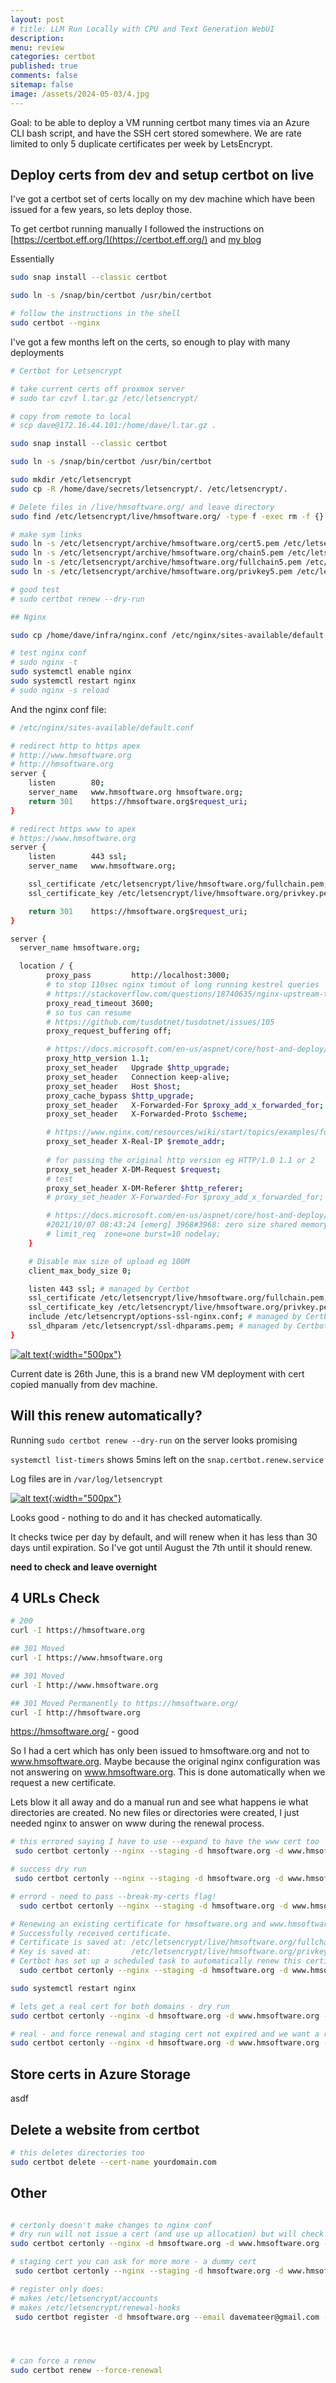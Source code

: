 ```yaml
---
layout: post
# title: LLM Run Locally with CPU and Text Generation WebUI 
description: 
menu: review
categories: certbot 
published: true 
comments: false     
sitemap: false
image: /assets/2024-05-03/4.jpg
---
```


<!-- [![alt text](/assets/2024-04-24/5.jpg "email"){:width="500px"}](/assets/2024-04-24/5.jpg) -->
<!-- [![alt text](/assets/2024-04-24/5.jpg "email")](/assets/2024-04-24/5.jpg) -->

<!-- [![alt text](/assets/2024-05-23/1.jpg "email"){:width="500px"}](/assets/2024-05-23/1.jpg) -->


Goal: to be able to deploy a VM running certbot many times via an Azure CLI bash script, and have the SSH cert stored somewhere. We are rate limited to only 5 duplicate certificates per week by LetsEncrypt.

## Deploy certs from dev and setup certbot on live

I've got a certbot set of certs locally on my dev machine which have been issued for a few years, so lets deploy those.

To get certbot running manually I followed the instructions on [https://certbot.eff.org/](https://certbot.eff.org/) and [my blog](/2023/10/12/certbot-on-nginx-reverse-proxy)

Essentially

```bash
sudo snap install --classic certbot

sudo ln -s /snap/bin/certbot /usr/bin/certbot

# follow the instructions in the shell
sudo certbot --nginx
```

I've got a few months left on the certs, so enough to play with many deployments


```bash
# Certbot for Letsencrypt

# take current certs off proxmox server
# sudo tar czvf l.tar.gz /etc/letsencrypt/

# copy from remote to local
# scp dave@172.16.44.101:/home/dave/l.tar.gz .

sudo snap install --classic certbot

sudo ln -s /snap/bin/certbot /usr/bin/certbot

sudo mkdir /etc/letsencrypt
sudo cp -R /home/dave/secrets/letsencrypt/. /etc/letsencrypt/.

# Delete files in /live/hmsoftware.org/ and leave directory
sudo find /etc/letsencrypt/live/hmsoftware.org/ -type f -exec rm -f {} \;

# make sym links 
sudo ln -s /etc/letsencrypt/archive/hmsoftware.org/cert5.pem /etc/letsencrypt/live/hmsoftware.org/cert.pem
sudo ln -s /etc/letsencrypt/archive/hmsoftware.org/chain5.pem /etc/letsencrypt/live/hmsoftware.org/chain.pem
sudo ln -s /etc/letsencrypt/archive/hmsoftware.org/fullchain5.pem /etc/letsencrypt/live/hmsoftware.org/fullchain.pem
sudo ln -s /etc/letsencrypt/archive/hmsoftware.org/privkey5.pem /etc/letsencrypt/live/hmsoftware.org/privkey.pem

# good test
# sudo certbot renew --dry-run

## Nginx

sudo cp /home/dave/infra/nginx.conf /etc/nginx/sites-available/default

# test nginx conf
# sudo nginx -t
sudo systemctl enable nginx
sudo systemctl restart nginx
# sudo nginx -s reload
```

And the nginx conf file:

```bash
# /etc/nginx/sites-available/default.conf

# redirect http to https apex
# http://www.hmsoftware.org
# http://hmsoftware.org 
server {
    listen        80;
    server_name   www.hmsoftware.org hmsoftware.org;
    return 301    https://hmsoftware.org$request_uri;
}

# redirect https www to apex
# https://www.hmsoftware.org
server {
    listen        443 ssl;
    server_name   www.hmsoftware.org;

    ssl_certificate /etc/letsencrypt/live/hmsoftware.org/fullchain.pem; # managed by Certbot
    ssl_certificate_key /etc/letsencrypt/live/hmsoftware.org/privkey.pem; # managed by Certbot

    return 301    https://hmsoftware.org$request_uri;
}

server {
  server_name hmsoftware.org;

  location / {
        proxy_pass         http://localhost:3000;
        # to stop 110sec nginx timout of long running kestrel queries
        # https://stackoverflow.com/questions/18740635/nginx-upstream-timed-out-110-connection-timed-out-while-reading-response-hea
        proxy_read_timeout 3600;
        # so tus can resume
        # https://github.com/tusdotnet/tusdotnet/issues/105
        proxy_request_buffering off;

        # https://docs.microsoft.com/en-us/aspnet/core/host-and-deploy/linux-nginx?view=aspnetcore-5.0
        proxy_http_version 1.1;
        proxy_set_header   Upgrade $http_upgrade;
        proxy_set_header   Connection keep-alive;
        proxy_set_header   Host $host;
        proxy_cache_bypass $http_upgrade;
        proxy_set_header   X-Forwarded-For $proxy_add_x_forwarded_for;
        proxy_set_header   X-Forwarded-Proto $scheme;

        # https://www.nginx.com/resources/wiki/start/topics/examples/forwarded/
        proxy_set_header X-Real-IP $remote_addr; 
        
        # for passing the original http version eg HTTP/1.0 1.1 or 2
        proxy_set_header X-DM-Request $request; 
        # test
        proxy_set_header X-DM-Referer $http_referer; 
        # proxy_set_header X-Forwarded-For $proxy_add_x_forwarded_for; <---this line too

        # https://docs.microsoft.com/en-us/aspnet/core/host-and-deploy/linux-nginx?view=aspnetcore-5.0#configure-the-firewall
        #2021/10/07 08:43:24 [emerg] 3968#3968: zero size shared memory zone "one"
        # limit_req  zone=one burst=10 nodelay;
    }

    # Disable max size of upload eg 100M
    client_max_body_size 0;

    listen 443 ssl; # managed by Certbot
    ssl_certificate /etc/letsencrypt/live/hmsoftware.org/fullchain.pem; # managed by Certbot
    ssl_certificate_key /etc/letsencrypt/live/hmsoftware.org/privkey.pem; # managed by Certbot
    include /etc/letsencrypt/options-ssl-nginx.conf; # managed by Certbot
    ssl_dhparam /etc/letsencrypt/ssl-dhparams.pem; # managed by Certbot
} 
```

[![alt text](/assets/2024-06-26/1.jpg "email"){:width="500px"}](/assets/2024-06-26/1.jpg)

Current date is 26th June, this is a brand new VM deployment with cert copied manually from dev machine. 

## Will this renew automatically?

Running `sudo certbot renew --dry-run` on the server looks promising

`systemctl list-timers` shows 5mins left on the `snap.certbot.renew.service`

Log files are in `/var/log/letsencrypt`

[![alt text](/assets/2024-06-26/2.jpg "email"){:width="500px"}](/assets/2024-06-26/2.jpg)

Looks good - nothing to do and it has checked automatically.

It checks twice per day by default, and will renew when it has less than 30 days until expiration. So I've got until August the 7th until it should renew.

**need to check and leave overnight**


## 4 URLs Check

```bash
# 200
curl -I https://hmsoftware.org

## 301 Moved 
curl -I https://www.hmsoftware.org

## 301 Moved
curl -I http://www.hmsoftware.org

## 301 Moved Permanently to https://hmsoftware.org/
curl -I http://hmsoftware.org
```
https://hmsoftware.org/ - good

So I had a cert which has only been issued to hmsoftware.org and not to www.hmsoftware.org. Maybe because the original nginx configuration was not answering on www.hmsoftware.org. This is done automatically when we request a new certificate.

Lets blow it all away and do a manual run and see what happens ie what directories are created. No new files or directories were created, I just needed nginx to answer on www during the renewal process.

```bash
# this errored saying I have to use --expand to have the www cert too
 sudo certbot certonly --nginx --staging -d hmsoftware.org -d www.hmsoftware.org --email davemateer@gmail.com --agree-tos --non-interactive --no-eff-email --dry-run

# success dry run
 sudo certbot certonly --nginx --staging -d hmsoftware.org -d www.hmsoftware.org --email davemateer@gmail.com --agree-tos --non-interactive --no-eff-email --expand --dry-run

# errord - need to pass --break-my-certs flag!
  sudo certbot certonly --nginx --staging -d hmsoftware.org -d www.hmsoftware.org --email davemateer@gmail.com --agree-tos --non-interactive --no-eff-email --expand 

# Renewing an existing certificate for hmsoftware.org and www.hmsoftware.org
# Successfully received certificate.
# Certificate is saved at: /etc/letsencrypt/live/hmsoftware.org/fullchain.pem
# Key is saved at:         /etc/letsencrypt/live/hmsoftware.org/privkey.pem
# Certbot has set up a scheduled task to automatically renew this certificate in the background.
  sudo certbot certonly --nginx --staging -d hmsoftware.org -d www.hmsoftware.org --email davemateer@gmail.com --agree-tos --non-interactive --no-eff-email --expand --break-my-certs

sudo systemctl restart nginx

# lets get a real cert for both domains - dry run 
sudo certbot certonly --nginx -d hmsoftware.org -d www.hmsoftware.org --email davemateer@gmail.com --agree-tos --non-interactive --no-eff-email --dry-run

# real - and force renewal and staging cert not expired and we want a real one
sudo certbot certonly --nginx -d hmsoftware.org -d www.hmsoftware.org --email davemateer@gmail.com --agree-tos --non-interactive --no-eff-email --force-renewal
```

## Store certs in Azure Storage
asdf

## Delete a website from certbot

```bash
# this deletes directories too
sudo certbot delete --cert-name yourdomain.com
```

## Other


```bash

# certonly doesn't make changes to nginx conf
# dry run will not issue a cert (and use up allocation) but will check all is good
sudo certbot certonly --nginx -d hmsoftware.org -d www.hmsoftware.org --email davemateer@gmail.com --agree-tos --non-interactive --no-eff-email --dry-run

# staging cert you can ask for more more - a dummy cert
 sudo certbot certonly --nginx --staging -d hmsoftware.org -d www.hmsoftware.org --email davemateer@gmail.com --agree-tos --non-interactive --no-eff-email 

# register only does:
# makes /etc/letsencrypt/accounts
# makes /etc/letsencrypt/renewal-hooks
 sudo certbot register -d hmsoftware.org --email davemateer@gmail.com --agree-tos --non-interactive --no-eff-email




# can force a renew
sudo certbot renew --force-renewal
```
